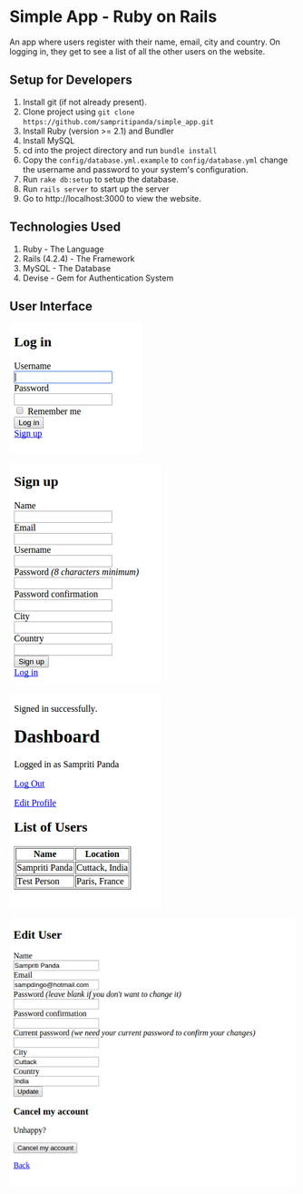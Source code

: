 # Simple App - Ruby on Rails

An app where users register with their name, email, city and country. On logging in, they get to see a list of all the other users on the website.

## Setup for Developers
1. Install git (if not already present).
1. Clone project using `git clone https://github.com/sampritipanda/simple_app.git`
1. Install Ruby (version >= 2.1) and Bundler
1. Install MySQL
1. cd into the project directory and run `bundle install`
1. Copy the `config/database.yml.example` to `config/database.yml` change the username and password to your system's configuration.
1. Run `rake db:setup` to setup the database.
1. Run `rails server` to start up the server
1. Go to http://localhost:3000 to view the website.

## Technologies Used
1. Ruby - The Language
1. Rails (4.2.4) - The Framework
1. MySQL - The Database
1. Devise - Gem for Authentication System

## User Interface

![Log In Page](/img/login.png?raw=true)

![Sign Up Page](/img/signup.png?raw=true)

![Dashboard](/img/dashboard.png?raw=true)

![Edit Profile Page](/img/editprofile.png?raw=true)
